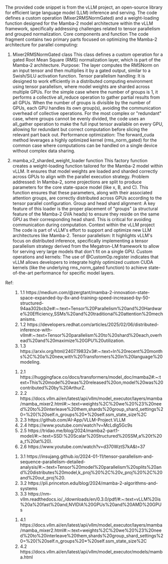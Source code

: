 
The provided code snippet is from the vLLM project, an open-source library for efficient large language model (LLM) inference and serving. The code defines a custom operation (Mixer2RMSNormGated) and a weight-loading function designed for the Mamba-2 model architecture within the vLLM framework, specifically addressing challenges related to tensor parallelism and grouped normalization. 
Core components and function
The code fragment contains two primary parts focused on optimizing the Mamba-2 architecture for parallel computing:

1. Mixer2RMSNormGated class
This class defines a custom operation for a gated Root Mean Square (RMS) normalization layer, which is part of the Mamba-2 architecture. 
Purpose: The layer computes the RMSNorm on an input tensor and then multiplies it by a gated output, similar to a Swish/SiLU activation function.
Tensor parallelism handling: It is designed to work efficiently in a distributed computing environment using tensor parallelism, where model weights are sharded across multiple GPUs.
For the simple case where the number of groups is 1, it performs a collective all_reduce operation to gather partial results from all GPUs.
When the number of groups is divisible by the number of GPUs, each GPU handles its own group(s), avoiding the communication overhead of collective operations.
For the most complex or "redundant" case, where groups cannot be evenly divided, the code uses an all_gather operation to make the full input tensor available on every GPU, allowing for redundant but correct computation before slicing the relevant part back out.
Performance optimization: The forward_cuda method leverages a highly optimized kernel (rms_norm_gated) for the common case where computations can be handled on a single device without complex data sharing. 

2. mamba_v2_sharded_weight_loader function
This factory function creates a weight-loading function tailored for the Mamba-2 model within vLLM. It ensures that model weights are loaded and sharded correctly across GPUs to align with the parallel execution strategy. 
Problem addressed: In Mamba-2, some projections are split to produce parameters for the core state-space model (like x, B, and C). This function ensures that these parameters, along with their associated attention groups, are correctly distributed across GPUs according to the tensor parallel configuration.
Group and head shard alignment: A key feature of this loader is the proper placement of "groups" (a structural feature of the Mamba-2 GVA heads) to ensure they reside on the same GPU as their corresponding head shard. This is critical for avoiding communication during computation. 
Context within the vLLM project
The code is part of vLLM's effort to support and optimize new LLM architectures like Mamba-2. 
Tensor parallelism: It highlights vLLM's focus on distributed inference, specifically implementing a tensor parallelism strategy derived from the Megatron-LM framework to allow for serving very large models that don't fit on a single GPU.
Custom operations and kernels: The use of @CustomOp.register indicates that vLLM allows developers to integrate highly optimized custom CUDA kernels (like the underlying rms_norm_gated function) to achieve state-of-the-art performance for specific model layers.

Ref:
<ol>

<ol>
<li>
1.1 https://medium.com/@zergtant/mamba-2-innovation-state-space-expanded-by-8x-and-training-speed-increased-by-50-structured-94aa302bcb2e#:~:text=Tensor%20Parallelism%20and%20Hardware%20Efficiency,SSMs%20and%20traditional%20attention%20mechanisms.
</li>
  <li>
  1.2 https://developers.redhat.com/articles/2025/02/06/distributed-inference-with-vllm#:~:text=Tensor%20parallelism%20to%20shard%20each,overhead%20and%20maximize%20GPU%20utilization.
</li>
  <li>
  1.3 https://arxiv.org/html/2407.19832v3#:~:text=In%20recent%20months%2C%20a%20new,with%20Transformers%20in%20language%20modeling.
  </li>
</ol>

<ol>
<li>
2.1 https://huggingface.co/docs/transformers/model_doc/mamba2#:~:text=This%20model%20was%20released%20on,model%20was%20contributed%20by%20ArthurZ.
</li>
<li>
2.2 https://docs.vllm.ai/en/latest/api/vllm/model_executor/layers/mamba/mamba_mixer2.html#:~:text=weights%2C%20we%20%23%20need%20to%20interleave%20them,shards%20group_shard_settings%20=%20(%20self.n_groups%20*%20self.ssm_state_size%2C
</li>
  <li>
2.3 https://github.com/AI-App/VLLM-Project.VLLM
    </li>
  <li>
2.4 https://www.youtube.com/watch?v=McLdlg5Gc9s
    </li>
  <li>
2.5 https://tridao.me/blog/2024/mamba2-part1-model/#:~:text=SSD:%20Scalar%20Structured%20SSM,a%20t%20a_t%20at%20).
    </li>
  <li>
2.6 https://www.youtube.com/watch?v=d370WztS7kA&t=37
    </li>
</ol>

<ol>
<li>
3.1 https://insujang.github.io/2024-01-11/tensor-parallelism-and-sequence-parallelism-detailed-analysis/#:~:text=Tensor%20model%20parallelism%20splits%20and%20distributes%20model,k_proj%20%2C%20v_proj%20%2C%20and%20out_proj%20.
</li>
<li>
3.2 https://pli.princeton.edu/blog/2024/mamba-2-algorithms-and-systems
</li>
<li>
3.3 https://nm-vllm.readthedocs.io/_/downloads/en/0.3.0/pdf/#:~:text=vLLM%20is%20a%20fast%20and,NVIDIA%20GPUs%20and%20AMD%20GPUs
</li>
</ol>

<ol>
<li>
4.1 https://docs.vllm.ai/en/latest/api/vllm/model_executor/layers/mamba/mamba_mixer2.html#:~:text=weights%2C%20we%20%23%20need%20to%20interleave%20them,shards%20group_shard_settings%20=%20(%20self.n_groups%20*%20self.ssm_state_size%2C
</li>
  <li>
  4.2 https://docs.vllm.ai/en/latest/api/vllm/model_executor/models/mamba.html
  </li>
</ol>

</ol>



